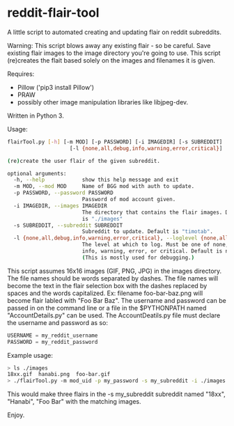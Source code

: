 reddit-flair-tool
=================

A little script to automated creating and updating flair on reddit subreddits.

Warning: This script blows away any existing flair - so be careful. Save existing flair images to the image directory you're going to use. This script (re)creates the flait based solely on the images and filenames it is given.

Requires:
 * Pillow ('pip3 install Pillow') 
 * PRAW
 * possibly other image manipulation libraries like libjpeg-dev.

Written in Python 3.

Usage:
```bash
flairTool.py [-h] [-m MOD] [-p PASSWORD] [-i IMAGEDIR] [-s SUBREDDIT]
                    [-l {none,all,debug,info,warning,error,critical}]

(re)create the user flair of the given subreddit.

optional arguments:
  -h, --help            show this help message and exit
  -m MOD, --mod MOD     Name of BGG mod with auth to update.
  -p PASSWORD, --password PASSWORD
                        Password of mod account given.
  -i IMAGEDIR, --images IMAGEDIR
                        The directory that contains the flair images. Default
                        is "./images"
  -s SUBREDDIT, --subreddit SUBREDDIT
                        Subreddit to update. Default is "timotab".
  -l {none,all,debug,info,warning,error,critical}, --loglevel {none,all,debug,info,warning,error,critical}
                        The level at which to log. Must be one of none, debug,
                        info, warning, error, or critical. Default is none.
                        (This is mostly used for debugging.)
```

This script assumes 16x16 images (GIF, PNG, JPG) in the images directory. The file names should be words separated by dashes. The file names will become the text in the flair selection box with the dashes replaced by spaces and the words capitalized. Ex: filename foo-bar-baz.png will become flair labled with "Foo Bar Baz". The username and password can be passed in on the command line or a file in the $PYTHONPATH named "AccountDetails.py" can be used. The AccountDeatils.py file must declare the username and password as so:

```python
USERNAME = my_reddit_username
PASSWORD = my_reddit_password
```

Example usage:
```bash
> ls ./images
18xx.gif  hanabi.png  foo-bar.gif
> ./flairTool.py -m mod_uid -p my_password -s my_subreddit -i ./images -l info
```

This would make three flairs in the -s my_subreddit subreddit named "18xx", "Hanabi", "Foo Bar" with the matching images. 

Enjoy.


